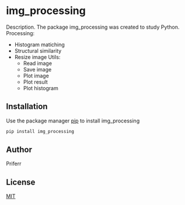 # img_processing

Description. 
The package img_processing was created to study Python.
  Processing:
  - Histogram matiching
  - Structural similarity
  - Resize image
  Utils:
    - Read image
    - Save image
    - Plot image
    - Plot result
    - Plot histogram

## Installation

Use the package manager [pip](https://pip.pypa.io/en/stable/) to install img_processing

```bash
pip install img_processing
```

## Author
Priferr

## License
[MIT](https://choosealicense.com/licenses/mit/)
